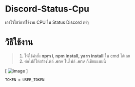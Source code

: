# Discord-Status-Cpu
เอาไว้โชว์การใช้งาน CPU ใน Status Discord เท่ๆ

# วิธีใช้งาน
> 1. ให้ใช้คำสั่ง **npm i, npm install, yarn install** ใน cmd ได้เลย
> 2. ต่อไปก็ให้สร้างไฟล์ .env ในไฟล์ .env ก็เขียนแบบนี้

[ ![image](https://cdn.discordapp.com/attachments/1156240425347207314/1157585529341214790/image.png?ex=65192509&is=6517d389&hm=9861870fe3ed07575bf1bd5f3699c58f2ce02b64973af1b82c169303e44093b2&) ]

```dotenv
TOKEN = USER_TOKEN
```
